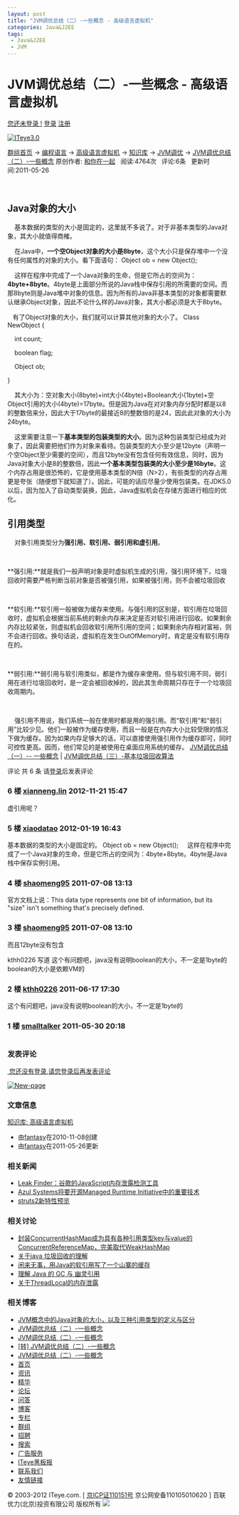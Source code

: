 ```yaml
---
layout: post
title: "JVM调优总结（二）-一些概念 - 高级语言虚拟机"
categories: Java&J2EE
tags: 
 - Java&J2EE
 - JVM
--- 
```


# JVM调优总结（二）-一些概念 - 高级语言虚拟机

[您还未登录 !](http://hllvm.group.iteye.com/login "登录") [登录](http://hllvm.group.iteye.com/login) [注册](http://hllvm.group.iteye.com/signup)

[![ITeye3.0]( "ITeye-最棒的软件开发交流社区")](http://www.iteye.com/)

[]()

[群组首页](http://www.iteye.com/groups) → [编程语言](http://hllvm.group.iteye.com/groups/category/language) → [高级语言虚拟机](http://hllvm.group.iteye.com/) → [知识库](http://hllvm.group.iteye.com/group/wiki) → [JVM调优](http://hllvm.group.iteye.com/group/wiki?category_id=301) → [JVM调优总结（二）-一些概念]()
原创作者: [和你在一起](http://www.javaeye.com/topic/519471)   阅读:4764次   评论:6条   更新时间:2011-05-26    

 

## Java对象的大小

    基本数据的类型的大小是固定的，这里就不多说了。对于非基本类型的Java对象，其大小就值得商榷。

    在Java中，**一个空Object对象的大小是8byte**，这个大小只是保存堆中一个没有任何属性的对象的大小。看下面语句：
Object ob = new Object();

    这样在程序中完成了一个Java对象的生命，但是它所占的空间为：**4byte+8byte**。4byte是上面部分所说的Java栈中保存引用的所需要的空间。而那8byte则是Java堆中对象的信息。因为所有的Java非基本类型的对象都需要默认继承Object对象，因此不论什么样的Java对象，其大小都必须是大于8byte。

   有了Object对象的大小，我们就可以计算其他对象的大小了。
Class NewObject {

    int count;

    boolean flag;

    Object ob;

}

    其大小为：空对象大小(8byte)+int大小(4byte)+Boolean大小(1byte)+空Object引用的大小(4byte)=17byte。但是因为Java在对对象内存分配时都是以8的整数倍来分，因此大于17byte的最接近8的整数倍的是24，因此此对象的大小为24byte。

    这里需要注意一下**基本类型的包装类型的大小**。因为这种包装类型已经成为对象了，因此需要把他们作为对象来看待。包装类型的大小至少是12byte（声明一个空Object至少需要的空间），而且12byte没有包含任何有效信息，同时，因为Java对象大小是8的整数倍，因此**一个基本类型包装类的大小至少是16byte**。这个内存占用是很恐怖的，它是使用基本类型的N倍（N>2），有些类型的内存占用更是夸张（随便想下就知道了）。因此，可能的话应尽量少使用包装类。在JDK5.0以后，因为加入了自动类型装换，因此，Java虚拟机会在存储方面进行相应的优化。

## 引用类型

    对象引用类型分为**强引用、软引用、弱引用和虚引用**。

 

**强引用:**就是我们一般声明对象是时虚拟机生成的引用，强引用环境下，垃圾回收时需要严格判断当前对象是否被强引用，如果被强引用，则不会被垃圾回收

 

**软引用:**软引用一般被做为缓存来使用。与强引用的区别是，软引用在垃圾回收时，虚拟机会根据当前系统的剩余内存来决定是否对软引用进行回收。如果剩余内存比较紧张，则虚拟机会回收软引用所引用的空间；如果剩余内存相对富裕，则不会进行回收。换句话说，虚拟机在发生OutOfMemory时，肯定是没有软引用存在的。

 

**弱引用:**弱引用与软引用类似，都是作为缓存来使用。但与软引用不同，弱引用在进行垃圾回收时，是一定会被回收掉的，因此其生命周期只存在于一个垃圾回收周期内。

 

    强引用不用说，我们系统一般在使用时都是用的强引用。而“软引用”和“弱引用”比较少见。他们一般被作为缓存使用，而且一般是在内存大小比较受限的情况下做为缓存。因为如果内存足够大的话，可以直接使用强引用作为缓存即可，同时可控性更高。因而，他们常见的是被使用在桌面应用系统的缓存。
[JVM调优总结（一）-- 一些概念](http://hllvm.group.iteye.com/group/wiki/2858-JVM "JVM调优总结（一）-- 一些概念") | [JVM调优总结（三）-基本垃圾回收算法](http://hllvm.group.iteye.com/group/wiki/2861-JVM "JVM调优总结（三）-基本垃圾回收算法")

评论 共 6 条 请[登录](http://hllvm.group.iteye.com/login)后发表评论 []()

### 6 楼 [xianneng.lin](http://xianneng-lin.iteye.com/ "xianneng.lin") 2012-11-21 15:47

虚引用呢？
### 5 楼 [xiaodatao](http://xiaodatao.iteye.com/ "xiaodatao") 2012-01-19 16:43

基本数据的类型的大小是固定的。
Object ob = new Object();
    这样在程序中完成了一个Java对象的生命，但是它所占的空间为：4byte+8byte。4byte是Java栈中保存实例引用。![]() ![]() 

### 4 楼 [shaomeng95](http://shaomeng95.iteye.com/ "shaomeng95") 2011-07-08 13:13

官方文档上说：This data type represents one bit of information, but its "size" isn't something that's precisely defined.
### 3 楼 [shaomeng95](http://shaomeng95.iteye.com/ "shaomeng95") 2011-07-08 13:10

而且12byte没有包含

kthh0226 写道
这个有问题吧，java没有说明boolean的大小，不一定是1byte的
boolean的大小是依赖VM的

### 2 楼 [kthh0226](http://kthh0226.iteye.com/ "kthh0226") 2011-06-17 17:30

这个有问题吧，java没有说明boolean的大小，不一定是1byte的
### 1 楼 [smalltalker](http://smalltalker.iteye.com/ "smalltalker") 2011-05-30 20:18

![]()
### 发表评论

[![]() 您还没有登录,请您登录后再发表评论](http://hllvm.group.iteye.com/login)

[![New-page]()](http://hllvm.group.iteye.com/group/wiki/new)

### 文章信息

[知识库: 高级语言虚拟机](http://hllvm.group.iteye.com/group/wiki/)

* 由[fantasy](http://kiral.iteye.com/ "fantasy")在2010-11-08创建
* 由[fantasy](http://kiral.iteye.com/ "fantasy")在2011-05-26更新
### 相关新闻

* [Leak Finder：谷歌的JavaScript内存泄露检测工具](http://hllvm.group.iteye.com/news/25761)
* [Azul Systems将要开源Managed Runtime Initiative中的重要技术](http://hllvm.group.iteye.com/news/16601)
* [struts2新特性预览](http://hllvm.group.iteye.com/news/4)

### 相关讨论

* [封装ConcurrentHashMap成为具有各种引用类型key与value的ConcurrentReferenceMap，完美取代WeakHashMap](http://hllvm.group.iteye.com/topic/671298)
* [关于java 垃圾回收的理解](http://hllvm.group.iteye.com/topic/1030509)
* [闲来无事，用Java的软引用写了一个山寨的缓存](http://hllvm.group.iteye.com/topic/1039464)
* [理解 Java 的 GC 与 幽灵引用](http://hllvm.group.iteye.com/topic/401478)
* [关于ThreadLocal的内存泄露](http://hllvm.group.iteye.com/topic/704710)
### 相关博客

* [JVM概念中的Java对象的大小，以及三种引用类型的定义与区分](http://hzbaihu.iteye.com/blog/961293)
* [JVM调优总结（二）-一些概念](http://jiaozhiguang-126-com.iteye.com/blog/1701027)
* [JVM调优总结（二）-一些概念](http://pengjiaheng.iteye.com/blog/519471)
* [[转] JVM调优总结（二）-一些概念](http://qjbtj999.iteye.com/blog/660134)
* [JVM调优总结（二）-一些概念](http://millerhu.iteye.com/blog/890685)
* [首页](http://www.iteye.com/)
* [资讯](http://www.iteye.com/news)
* [精华](http://www.iteye.com/magazines)
* [论坛](http://www.iteye.com/forums)
* [问答](http://www.iteye.com/ask)
* [博客](http://www.iteye.com/blogs)
* [专栏](http://www.iteye.com/blogs/subjects)
* [群组](http://www.iteye.com/groups)
* [招聘](http://job.iteye.com/iteye)
* [搜索](http://www.iteye.com/search)
* [广告服务](http://hllvm.group.iteye.com/index/service)
* [ITeye黑板报](http://webmaster.iteye.com/)
* [联系我们](http://hllvm.group.iteye.com/index/contactus)
* [友情链接](http://hllvm.group.iteye.com/index/friend_links)

© 2003-2012 ITeye.com. [ [京ICP证110151号](http://www.miibeian.gov.cn/) 京公网安备110105010620 ]
百联优力(北京)投资有限公司 版权所有 ![](http://stat.iteye.com/?url=http%3A%2F%2Fhllvm.group.iteye.com%2Fgroup%2Fwiki%2F2860-JVM&referrer=http%3A%2F%2Fhllvm.group.iteye.com%2Fgroup%2Fwiki%2F%3Fcategory_id%3D301&user_id=)
